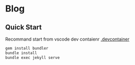 # Blog

## Quick Start

Recommand start from vscode dev contaienr [.devcontainer](.devcontainer/devcontaienr.json)

```sh
gem install bundler
bundle install
bundle exec jekyll serve
```
